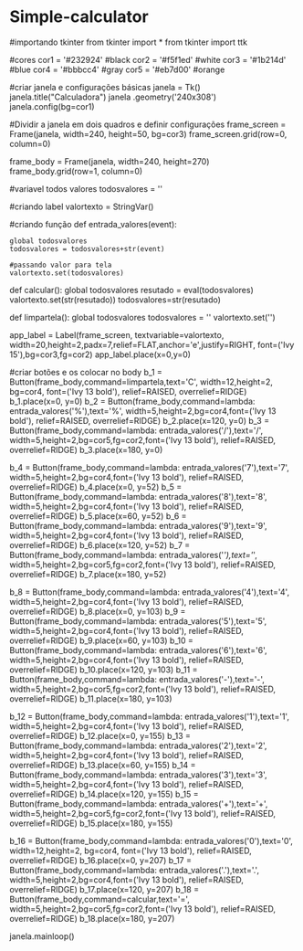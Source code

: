 # Simple-calculator

#importando tkinter
from tkinter import *
from tkinter import ttk

#cores
cor1 = '#232924' #black
cor2 = '#f5f1ed' #white
cor3 = '#1b214d' #blue
cor4 = '#bbbcc4' #gray
cor5 = '#eb7d00' #orange

#criar janela e configurações básicas
janela = Tk()
janela.title("Calculadora")
janela .geometry('240x308')
janela.config(bg=cor1)


#Dividir a janela em dois quadros e definir configurações
frame_screen = Frame(janela, width=240, height=50, bg=cor3)
frame_screen.grid(row=0, column=0)

frame_body = Frame(janela, width=240, height=270)
frame_body.grid(row=1, column=0)

#variavel todos valores
todosvalores = ''

#criando label
valortexto = StringVar()

#criando função
def entrada_valores(event):

    global todosvalores
    todosvalores = todosvalores+str(event)

    #passando valor para tela
    valortexto.set(todosvalores)

def calcular():
    global todosvalores
    resutado = eval(todosvalores)
    valortexto.set(str(resutado))
    todosvalores=str(resutado)

def limpartela():
    global todosvalores
    todosvalores = ''
    valortexto.set('')

app_label = Label(frame_screen, textvariable=valortexto, width=20,height=2,padx=7,relief=FLAT,anchor='e',justify=RIGHT, font=('Ivy 15'),bg=cor3,fg=cor2)
app_label.place(x=0,y=0)

#criar botões e os colocar no body
b_1 = Button(frame_body,command=limpartela,text='C', width=12,height=2, bg=cor4, font=('Ivy 13 bold'), relief=RAISED, overrelief=RIDGE)
b_1.place(x=0, y=0)
b_2 = Button(frame_body,command=lambda: entrada_valores('%'),text='%', width=5,height=2,bg=cor4,font=('Ivy 13 bold'), relief=RAISED, overrelief=RIDGE)
b_2.place(x=120, y=0)
b_3 = Button(frame_body,command=lambda: entrada_valores('/'),text='/', width=5,height=2,bg=cor5,fg=cor2,font=('Ivy 13 bold'), relief=RAISED, overrelief=RIDGE)
b_3.place(x=180, y=0)

b_4 = Button(frame_body,command=lambda: entrada_valores('7'),text='7', width=5,height=2,bg=cor4,font=('Ivy 13 bold'), relief=RAISED, overrelief=RIDGE)
b_4.place(x=0, y=52)
b_5 = Button(frame_body,command=lambda: entrada_valores('8'),text='8', width=5,height=2,bg=cor4,font=('Ivy 13 bold'), relief=RAISED, overrelief=RIDGE)
b_5.place(x=60, y=52)
b_6 = Button(frame_body,command=lambda: entrada_valores('9'),text='9', width=5,height=2,bg=cor4,font=('Ivy 13 bold'), relief=RAISED, overrelief=RIDGE)
b_6.place(x=120, y=52)
b_7 = Button(frame_body,command=lambda: entrada_valores('*'),text='*', width=5,height=2,bg=cor5,fg=cor2,font=('Ivy 13 bold'), relief=RAISED, overrelief=RIDGE)
b_7.place(x=180, y=52)

b_8 = Button(frame_body,command=lambda: entrada_valores('4'),text='4', width=5,height=2,bg=cor4,font=('Ivy 13 bold'), relief=RAISED, overrelief=RIDGE)
b_8.place(x=0, y=103)
b_9 = Button(frame_body,command=lambda: entrada_valores('5'),text='5', width=5,height=2,bg=cor4,font=('Ivy 13 bold'), relief=RAISED, overrelief=RIDGE)
b_9.place(x=60, y=103)
b_10 = Button(frame_body,command=lambda: entrada_valores('6'),text='6', width=5,height=2,bg=cor4,font=('Ivy 13 bold'), relief=RAISED, overrelief=RIDGE)
b_10.place(x=120, y=103)
b_11 = Button(frame_body,command=lambda: entrada_valores('-'),text='-', width=5,height=2,bg=cor5,fg=cor2,font=('Ivy 13 bold'), relief=RAISED, overrelief=RIDGE)
b_11.place(x=180, y=103)

b_12 = Button(frame_body,command=lambda: entrada_valores('1'),text='1', width=5,height=2,bg=cor4,font=('Ivy 13 bold'), relief=RAISED, overrelief=RIDGE)
b_12.place(x=0, y=155)
b_13 = Button(frame_body,command=lambda: entrada_valores('2'),text='2', width=5,height=2,bg=cor4,font=('Ivy 13 bold'), relief=RAISED, overrelief=RIDGE)
b_13.place(x=60, y=155)
b_14 = Button(frame_body,command=lambda: entrada_valores('3'),text='3', width=5,height=2,bg=cor4,font=('Ivy 13 bold'), relief=RAISED, overrelief=RIDGE)
b_14.place(x=120, y=155)
b_15 = Button(frame_body,command=lambda: entrada_valores('+'),text='+', width=5,height=2,bg=cor5,fg=cor2,font=('Ivy 13 bold'), relief=RAISED, overrelief=RIDGE)
b_15.place(x=180, y=155)

b_16 = Button(frame_body,command=lambda: entrada_valores('0'),text='0', width=12,height=2, bg=cor4, font=('Ivy 13 bold'), relief=RAISED, overrelief=RIDGE)
b_16.place(x=0, y=207)
b_17 = Button(frame_body,command=lambda: entrada_valores('.'),text='.', width=5,height=2,bg=cor4,font=('Ivy 13 bold'), relief=RAISED, overrelief=RIDGE)
b_17.place(x=120, y=207)
b_18 = Button(frame_body,command=calcular,text='=', width=5,height=2,bg=cor5,fg=cor2,font=('Ivy 13 bold'), relief=RAISED, overrelief=RIDGE)
b_18.place(x=180, y=207)


janela.mainloop()


